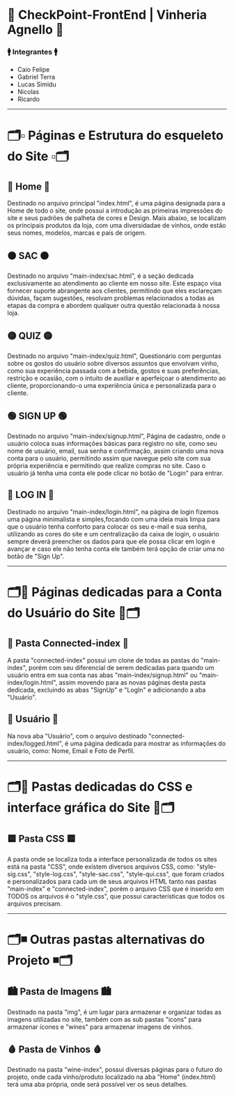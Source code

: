 # 🍷 CheckPoint-FrontEnd | Vinheria Agnello 🍷

### 🚹 Integrantes 🚹
- Caio Felipe
- Gabriel Terra
- Lucas Simidu
- Nicolas
- Ricardo

<hr>

# 🗂️▫️ Páginas e Estrutura do esqueleto do Site ▫️🗂️


## 🔴 Home 🔴
Destinado no arquivo principal "index.html", é uma página designada para a Home de todo o site, onde possui a introdução as primeiras impressões do site e seus padrões de palheta de cores e Design. Mais abaixo, se localizam os principais produtos da loja, com uma diversidadae de vinhos, onde estão seus nomes, modelos, marcas e país de origem.

## 🟠 SAC 🟠
Destinado no arquivo "main-index/sac.html", é a seção dedicada exclusivamente ao atendimento ao cliente em nosso site. Este espaço visa fornecer suporte abrangente aos clientes, permitindo que eles esclareçam dúvidas, façam sugestões, resolvam problemas
relacionados a todas as etapas da compra e abordem qualquer outra questão relacionada à nossa loja.

## 🟡 QUIZ 🟡
Destinado no arquivo "main-index/quiz.html", Questionário com perguntas sobre os gostos do usuário sobre diversos assuntos que envolvam vinho, como sua experiência passada com a bebida, gostos e suas preferências, restrição e ocasião, com o intuito de auxiliar e aperfeiçoar o atendimento ao cliente, proporcionando-o uma experiência única e personalizada para o cliente.

## 🟢 SIGN UP 🟢
Destinado no arquivo "main-index/signup.html", Página de cadastro, onde o usuário coloca suas informações básicas para registro no site, como seu nome de usuário, email, sua senha e confirmação, assim criando uma nova conta para o usuário, permitindo assim que navegue pelo site com sua própria experiência e permitindo que realize compras no site. Caso o usuário já tenha uma conta ele pode clicar no botão de "Login" para entrar.

## 🔵 LOG IN 🔵
Destinado no arquivo "main-index/login.html", na página de login fizemos uma página minimalista e simples,focando com uma ideia mais limpa para que o usuário tenha conforto para colocar os seu e-mail e sua senha, utilizando as cores do site e um centralização da caixa de login, o usuário sempre deverá preencher os dados para que ele possa clicar em login e avançar e caso ele não tenha conta ele também terá opção de criar uma no botão de "Sign Up".

<hr>

# 🗂️🔸 Páginas dedicadas para a Conta do Usuário do Site 🔸🗂️

## 🔻 Pasta Connected-index 🔻
A pasta "connected-index" possui um clone de todas as pastas do "main-index", porém com seu diferencial de serem dedicadas para quando um usuário entra em sua conta nas abas "main-index/signup.html" ou "main-index/login.html", assim movendo para as novas páginas desta pasta dedicada, excluindo as abas "SignUp" e "LogIn" e adicionando a aba "Usuário".

## 👤 Usuário 👤
Na nova aba "Usuário", com o arquivo destinado "connected-index/logged.html", é uma página dedicada para mostrar as informações do usuário, como: Nome, Email e Foto de Perfil.

<hr>

# 🗂️🔹 Pastas dedicadas do CSS e interface gráfica do Site 🔹🗂️

## 🟦 Pasta CSS 🟦
A pasta onde se localiza toda a interface personalizada de todos os sites está na pasta "CSS", onde existem diversos arquivos CSS, como: "style-sig.css", "style-log.css", "style-sac.css", "style-qui.css", que foram criados e personalizados para cada um de seus arquivos HTML tanto nas pastas "main-index" e "connected-index", porém o arquivo CSS que é inserido em TODOS os arquivos é o "style.css", que possui características que todos os arquivos precisam.

<hr>

# 🗂️◾ Outras pastas alternativas do Projeto ◾🗂️

## 🏙️ Pasta de Imagens 🏙️
Destinado na pasta "img", é um lugar para armazenar e organizar todas as imagens utilizadas no site, também com as sub pastas "icons" para armazenar ícones e "wines" para armazenar imagens de vinhos.

## 🩸 Pasta de Vinhos 🩸
Destinado na pasta "wine-index", possui diversas páginas para o futuro do projeto, onde cada vinho/produto localizado na aba "Home" (index.html) terá uma aba própria, onde será possível ver os seus detalhes. 


